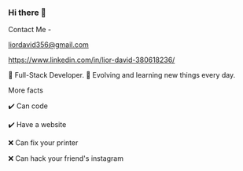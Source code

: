### Hi there 👋
Contact Me -

liordavid356@gmail.com


https://www.linkedin.com/in/lior-david-380618236/


🌱 Full-Stack Developer.
🔭 Evolving and learning new things every day.

More facts


✔️ Can code


✔️ Have a website


❌ Can fix your printer


❌ Can hack your friend's instagram
<!--
**LiorDavid1996/LiorDavid1996** is a ✨ _special_ ✨ repository because its `README.md` (this file) appears on your GitHub profile.

Here are some ideas to get you started:

- 🔭 I’m currently working on ...
- 🌱 I’m currently learning ...
- 👯 I’m looking to collaborate on ...
- 🤔 I’m looking for help with ...
- 💬 Ask me about ...
- 📫 How to reach me: ...
- 😄 Pronouns: ...
- ⚡ Fun fact: ...
-->
